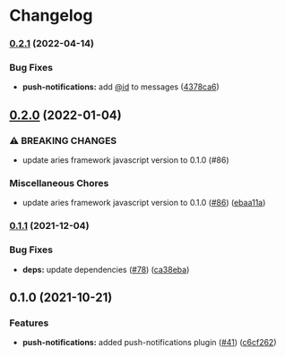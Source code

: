 # Changelog

### [0.2.1](https://www.github.com/hyperledger/aries-framework-javascript-ext/compare/push-notifications-v0.2.0...push-notifications-v0.2.1) (2022-04-14)


### Bug Fixes

* **push-notifications:** add [@id](https://www.github.com/id) to messages ([4378ca6](https://www.github.com/hyperledger/aries-framework-javascript-ext/commit/4378ca6bbcab5369f9b49917707417b32d1cf443))

## [0.2.0](https://www.github.com/hyperledger/aries-framework-javascript-ext/compare/push-notifications-v0.1.1...push-notifications-v0.2.0) (2022-01-04)


### ⚠ BREAKING CHANGES

* update aries framework javascript version to 0.1.0 (#86)

### Miscellaneous Chores

* update aries framework javascript version to 0.1.0 ([#86](https://www.github.com/hyperledger/aries-framework-javascript-ext/issues/86)) ([ebaa11a](https://www.github.com/hyperledger/aries-framework-javascript-ext/commit/ebaa11a8f1c4588b020e870abd092a5813ec28ef))

### [0.1.1](https://www.github.com/hyperledger/aries-framework-javascript-ext/compare/push-notifications-v0.1.0...push-notifications-v0.1.1) (2021-12-04)


### Bug Fixes

* **deps:** update dependencies ([#78](https://www.github.com/hyperledger/aries-framework-javascript-ext/issues/78)) ([ca38eba](https://www.github.com/hyperledger/aries-framework-javascript-ext/commit/ca38eba50dbb524269865d4fbfcb2d33720d0b48))

## 0.1.0 (2021-10-21)


### Features

* **push-notifications:** added push-notifications plugin ([#41](https://www.github.com/hyperledger/aries-framework-javascript-ext/issues/41)) ([c6cf262](https://www.github.com/hyperledger/aries-framework-javascript-ext/commit/c6cf262a21399cc55f3a1dab0e24831b96c2bb18))
